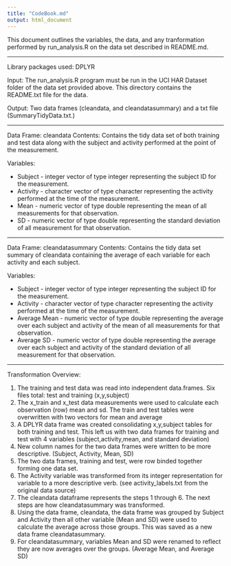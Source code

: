 ```yaml
---
title: "CodeBook.md"
output: html_document
---
```


This document outlines the variables, the data, and any tranformation performed by run_analysis.R on the data set described in README.md.

---
Library packages used: DPLYR

Input: The run_analysis.R program must be run in the UCI HAR Dataset folder of the data set provided above.  This directory contains the README.txt file for the data.

Output: Two data frames (cleandata, and cleandatasummary) and a txt file (SummaryTidyData.txt.)
    
---
Data Frame:  cleandata
Contents: Contains the tidy data set of both training and test data along with the subject and activity performed at the point of the measurement.

Variables:
- Subject - integer vector of type integer representing the subject ID for the measurement.
- Activity - character vector of type character representing the activity performed at the time of the measurement.
- Mean - numeric vector of type double representing the mean of all measurements for that observation.
- SD - numeric vector of type double representing the standard deviation of all measurement for that observation.

---
Data Frame: cleandatasummary
Contents: Contains the tidy data set summary of cleandata containing the average of each variable for each activity and each subject.

Variables:
- Subject - integer vector of type integer representing the subject ID for the measurement.
- Activity - character vector of type character representing the activity performed at the time of the measurement.
- Average Mean - numeric vector of type double representing the average over each subject and activity of the mean of all measurements for that observation.
- Average SD - numeric vector of type double representing the average over each subject and activity of the standard deviation of all measurement for that observation.

---
Transformation Overview:

1. The training and test data was read into independent data.frames.  Six files total: test and training (x,y,subject)
2. The x_train and x_test data measurements were used to calculate each observation (row) mean and sd.  The train and test tables were overwritten with two vectors for mean and average
3. A DPLYR data frame was created consolidating x,y,subject tables for both training and test.  This left us with two data frames for training and test with 4 variables (subject,activity,mean, and standard deviation)
4. New column names for the two data frames were written to be more descriptive. (Subject, Activity, Mean, SD)
5. The two data frames, training and test, were row binded together forming one data set.
6. The Activity variable was transformed from its integer representation for variable to a more descriptive verb. (see activity_labels.txt from the original data source)
7. The cleandata dataframe represents the steps 1 through 6.  The next steps are how cleandatasummary was transformed.
8. Using the data frame, cleandata, the data frame was grouped by Subject and Activity then all other variable (Mean and SD) were used to calculate the average across those groups.  This was saved as a new data frame cleandatasummary.
9. For cleandatasummary, variables Mean and SD were renamed to reflect they are now averages over the groups. (Average Mean, and Average SD)

